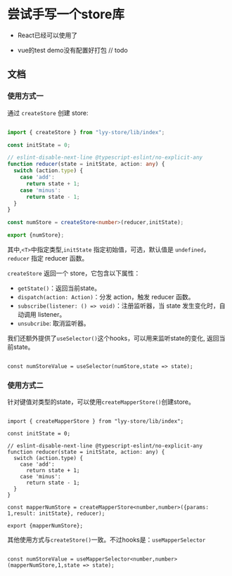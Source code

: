 # 尝试手写一个store库

- React已经可以使用了

- vue的test demo没有配置好打包 // todo

## 文档

### 使用方式一

通过 `createStore` 创建 store:

```ts

import { createStore } from "lyy-store/lib/index";

const initState = 0;

// eslint-disable-next-line @typescript-eslint/no-explicit-any
function reducer(state = initState, action: any) {
  switch (action.type) {
    case 'add':
      return state + 1;
    case 'minus':
      return state - 1;
  }
}

const numStore = createStore<number>(reducer,initState);

export {numStore};

```

其中,`<T>`中指定类型,`initState` 指定初始值，可选，默认值是 `undefined`，`reducer` 指定 reducer 函数。

`createStore` 返回一个 store，它包含以下属性：

- `getState()`：返回当前state。
- `dispatch(action: Action)`：分发 action，触发 reducer 函数。
- `subscribe(listener: () => void)`：注册监听器，当 state 发生变化时，自动调用 listener。
- `unsubcribe`: 取消监听器。

我们还额外提供了`useSelector()`这个hooks，可以用来监听state的变化, 返回当前state。

```tsx

const numStoreValue = useSelector(numStore,state => state);

```

### 使用方式二

针对键值对类型的state，可以使用`createMapperStore()`创建store。

```tsx

import { createMapperStore } from "lyy-store/lib/index";

const initState = 0;

// eslint-disable-next-line @typescript-eslint/no-explicit-any
function reducer(state = initState, action: any) {
  switch (action.type) {
    case 'add':
      return state + 1;
    case 'minus':
      return state - 1;
  }
}

const mapperNumStore = createMapperStore<number,number>({params: 1,result: initState}, reducer);

export {mapperNumStore};

```

其他使用方式与`createStore()`一致。不过hooks是：`useMapperSelector`

```tsx

const numStoreValue = useMapperSelector<number,number>(mapperNumStore,1,state => state);

```
